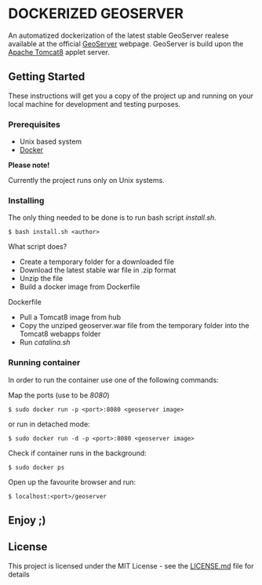 # DOCKERIZED GEOSERVER

An automatized dockerization of the latest stable GeoServer realese available at the official [GeoServer](http://geoserver.org/release/stable/) webpage.
GeoServer is build upon the [Apache Tomcat8](https://tomcat.apache.org/) applet server.

## Getting Started

These instructions will get you a copy of the project up and running on your local machine for development and testing purposes.

### Prerequisites

* Unix based system
* [Docker](https://www.docker.com/)

**Please note!**

Currently the project runs only on Unix systems.

### Installing

The only thing needed to be done is to run bash script *install.sh*.

```
$ bash install.sh <author>
```

What script does?

* Create a temporary folder for a downloaded file
* Download the latest stable war file in .zip format 
* Unzip the file
* Build a docker image from Dockerfile

Dockerfile

* Pull a Tomcat8 image from hub
* Copy the unziped geoserver.war file from the temporary folder into the Tomcat8 webapps folder
* Run *catalina.sh*  

### Running container

In order to run the container use one of the following commands:

Map the ports (use to be *8080*)
```
$ sudo docker run -p <port>:8080 <geoserver image>
```

or run in detached mode:

```
$ sudo docker run -d -p <port>:8080 <geoserver image>

```
Check if container runs in the background:
```
$ sudo docker ps
```

Open up the favourite browser and run:
```
$ localhost:<port>/geoserver
```

## Enjoy ;)

## License

This project is licensed under the MIT License - see the [LICENSE.md](LICENSE.md) file for details

